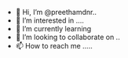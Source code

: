 - 👋 Hi, I’m @preethamdnr..
- 👀 I’m interested in ....
- 🌱 I’m currently learning 
- 💞️ I’m looking to collaborate on ..
- 📫 How to reach me .....
<!---
preethamdnr/preethamdnr is a ✨ special ✨ repository because its `README.md` (this file) appears on your GitHub profile.
You can click the Preview link to take a look at your changes.
--->
